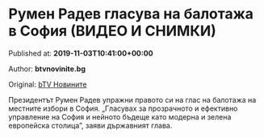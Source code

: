 
# Румен Радев гласува на балотажа в София (ВИДЕО И СНИМКИ)

Published at: **2019-11-03T10:41:00+00:00**

Author: **btvnovinite.bg**

Original: [bTV Новините](https://btvnovinite.bg/mestnite2019/rumen-radev-glasuva-na-balotazha-v-sofija-video.html)

Президентът Румен Радев упражни правото си на глас на балотажа на местните избори в София.
„Гласувах за прозрачното и ефективно управление на София и нейното бъдеще като модерна и зелена европейска столица”, заяви държавният глава.

